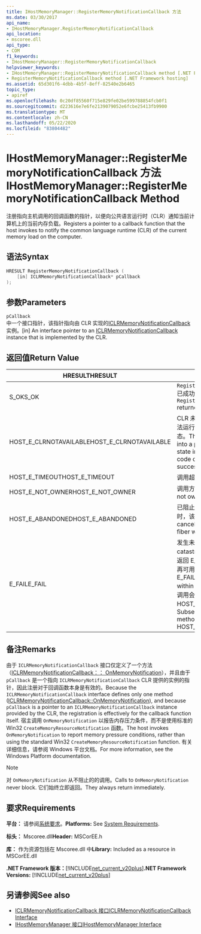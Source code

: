 ```yaml
---
title: IHostMemoryManager::RegisterMemoryNotificationCallback 方法
ms.date: 03/30/2017
api_name:
- IHostMemoryManager.RegisterMemoryNotificationCallback
api_location:
- mscoree.dll
api_type:
- COM
f1_keywords:
- IHostMemoryManager::RegisterMemoryNotificationCallback
helpviewer_keywords:
- IHostMemoryManager::RegisterMemoryNotificationCallback method [.NET Framework hosting]
- RegisterMemoryNotificationCallback method [.NET Framework hosting]
ms.assetid: 65d301f6-4dbb-4b5f-8eff-82540e2b6465
topic_type:
- apiref
ms.openlocfilehash: 0c20df85560f715e829fe02be599788854fcb0f1
ms.sourcegitcommit: d223616e7e6fe2139079052e6fcbe25413fb9900
ms.translationtype: MT
ms.contentlocale: zh-CN
ms.lasthandoff: 05/22/2020
ms.locfileid: "83804482"
---
```

# <a name="ihostmemorymanagerregistermemorynotificationcallback-method"></a><span data-ttu-id="b12b0-102">IHostMemoryManager::RegisterMemoryNotificationCallback 方法</span><span class="sxs-lookup"><span data-stu-id="b12b0-102">IHostMemoryManager::RegisterMemoryNotificationCallback Method</span></span>
<span data-ttu-id="b12b0-103">注册指向主机调用的回调函数的指针，以便向公共语言运行时（CLR）通知当前计算机上的当前内存负载。</span><span class="sxs-lookup"><span data-stu-id="b12b0-103">Registers a pointer to a callback function that the host invokes to notify the common language runtime (CLR) of the current memory load on the computer.</span></span>  
  
## <a name="syntax"></a><span data-ttu-id="b12b0-104">语法</span><span class="sxs-lookup"><span data-stu-id="b12b0-104">Syntax</span></span>  
  
```cpp  
HRESULT RegisterMemoryNotificationCallback (  
    [in] ICLRMemoryNotificationCallback* pCallback  
);  
```  
  
## <a name="parameters"></a><span data-ttu-id="b12b0-105">参数</span><span class="sxs-lookup"><span data-stu-id="b12b0-105">Parameters</span></span>  
 `pCallback`  
 <span data-ttu-id="b12b0-106">中一个接口指针，该指针指向由 CLR 实现的[ICLRMemoryNotificationCallback](iclrmemorynotificationcallback-interface.md)实例。</span><span class="sxs-lookup"><span data-stu-id="b12b0-106">[in] An interface pointer to an [ICLRMemoryNotificationCallback](iclrmemorynotificationcallback-interface.md) instance that is implemented by the CLR.</span></span>  
  
## <a name="return-value"></a><span data-ttu-id="b12b0-107">返回值</span><span class="sxs-lookup"><span data-stu-id="b12b0-107">Return Value</span></span>  
  
|<span data-ttu-id="b12b0-108">HRESULT</span><span class="sxs-lookup"><span data-stu-id="b12b0-108">HRESULT</span></span>|<span data-ttu-id="b12b0-109">说明</span><span class="sxs-lookup"><span data-stu-id="b12b0-109">Description</span></span>|  
|-------------|-----------------|  
|<span data-ttu-id="b12b0-110">S_OK</span><span class="sxs-lookup"><span data-stu-id="b12b0-110">S_OK</span></span>|<span data-ttu-id="b12b0-111">`RegisterMemoryNotificationCallback`已成功返回。</span><span class="sxs-lookup"><span data-stu-id="b12b0-111">`RegisterMemoryNotificationCallback` returned successfully.</span></span>|  
|<span data-ttu-id="b12b0-112">HOST_E_CLRNOTAVAILABLE</span><span class="sxs-lookup"><span data-stu-id="b12b0-112">HOST_E_CLRNOTAVAILABLE</span></span>|<span data-ttu-id="b12b0-113">CLR 未加载到进程中，或 CLR 处于无法运行托管代码或成功处理调用的状态。</span><span class="sxs-lookup"><span data-stu-id="b12b0-113">The CLR has not been loaded into a process, or the CLR is in a state in which it cannot run managed code or process the call successfully.</span></span>|  
|<span data-ttu-id="b12b0-114">HOST_E_TIMEOUT</span><span class="sxs-lookup"><span data-stu-id="b12b0-114">HOST_E_TIMEOUT</span></span>|<span data-ttu-id="b12b0-115">调用超时。</span><span class="sxs-lookup"><span data-stu-id="b12b0-115">The call timed out.</span></span>|  
|<span data-ttu-id="b12b0-116">HOST_E_NOT_OWNER</span><span class="sxs-lookup"><span data-stu-id="b12b0-116">HOST_E_NOT_OWNER</span></span>|<span data-ttu-id="b12b0-117">调用方不拥有该锁。</span><span class="sxs-lookup"><span data-stu-id="b12b0-117">The caller does not own the lock.</span></span>|  
|<span data-ttu-id="b12b0-118">HOST_E_ABANDONED</span><span class="sxs-lookup"><span data-stu-id="b12b0-118">HOST_E_ABANDONED</span></span>|<span data-ttu-id="b12b0-119">已阻止的线程或纤程正在等待某个事件时，该事件被取消。</span><span class="sxs-lookup"><span data-stu-id="b12b0-119">An event was canceled while a blocked thread or fiber was waiting on it.</span></span>|  
|<span data-ttu-id="b12b0-120">E_FAIL</span><span class="sxs-lookup"><span data-stu-id="b12b0-120">E_FAIL</span></span>|<span data-ttu-id="b12b0-121">发生未知的灾难性故障。</span><span class="sxs-lookup"><span data-stu-id="b12b0-121">An unknown catastrophic failure occurred.</span></span> <span data-ttu-id="b12b0-122">当方法返回 E_FAIL 时，CLR 在该进程内将不再可用。</span><span class="sxs-lookup"><span data-stu-id="b12b0-122">When a method returns E_FAIL, the CLR is no longer usable within the process.</span></span> <span data-ttu-id="b12b0-123">对宿主方法的后续调用会返回 HOST_E_CLRNOTAVAILABLE。</span><span class="sxs-lookup"><span data-stu-id="b12b0-123">Subsequent calls to hosting methods return HOST_E_CLRNOTAVAILABLE.</span></span>|  
  
## <a name="remarks"></a><span data-ttu-id="b12b0-124">备注</span><span class="sxs-lookup"><span data-stu-id="b12b0-124">Remarks</span></span>  
 <span data-ttu-id="b12b0-125">由于 `ICLRMemoryNotificationCallback` 接口仅定义了一个方法（[ICLRMemoryNotificationCallback：： OnMemoryNotification](iclrmemorynotificationcallback-onmemorynotification-method.md)），并且由于 `pCallback` 是一个指向 `ICLRMemoryNotificationCallback` CLR 提供的实例的指针，因此注册对于回调函数本身是有效的。</span><span class="sxs-lookup"><span data-stu-id="b12b0-125">Because the `ICLRMemoryNotificationCallback` interface defines only one method ([ICLRMemoryNotificationCallback::OnMemoryNotification](iclrmemorynotificationcallback-onmemorynotification-method.md)), and because `pCallback` is a pointer to an `ICLRMemoryNotificationCallback` instance provided by the CLR, the registration is effectively for the callback function itself.</span></span> <span data-ttu-id="b12b0-126">宿主调用 `OnMemoryNotification` 以报告内存压力条件，而不是使用标准的 Win32 `CreateMemoryResourceNotification` 函数。</span><span class="sxs-lookup"><span data-stu-id="b12b0-126">The host invokes `OnMemoryNotification` to report memory pressure conditions, rather than using the standard Win32 `CreateMemoryResourceNotification` function.</span></span> <span data-ttu-id="b12b0-127">有关详细信息，请参阅 Windows 平台文档。</span><span class="sxs-lookup"><span data-stu-id="b12b0-127">For more information, see the Windows Platform documentation.</span></span>  
  
> [!NOTE]
> <span data-ttu-id="b12b0-128">对 `OnMemoryNotification` 从不阻止的的调用。</span><span class="sxs-lookup"><span data-stu-id="b12b0-128">Calls to `OnMemoryNotification` never block.</span></span> <span data-ttu-id="b12b0-129">它们始终立即返回。</span><span class="sxs-lookup"><span data-stu-id="b12b0-129">They always return immediately.</span></span>  
  
## <a name="requirements"></a><span data-ttu-id="b12b0-130">要求</span><span class="sxs-lookup"><span data-stu-id="b12b0-130">Requirements</span></span>  
 <span data-ttu-id="b12b0-131">**平台：** 请参阅[系统要求](../../get-started/system-requirements.md)。</span><span class="sxs-lookup"><span data-stu-id="b12b0-131">**Platforms:** See [System Requirements](../../get-started/system-requirements.md).</span></span>  
  
 <span data-ttu-id="b12b0-132">**标头：** Mscoree.dll</span><span class="sxs-lookup"><span data-stu-id="b12b0-132">**Header:** MSCorEE.h</span></span>  
  
 <span data-ttu-id="b12b0-133">**库：** 作为资源包括在 Mscoree.dll 中</span><span class="sxs-lookup"><span data-stu-id="b12b0-133">**Library:** Included as a resource in MSCorEE.dll</span></span>  
  
 <span data-ttu-id="b12b0-134">**.NET Framework 版本：**[!INCLUDE[net_current_v20plus](../../../../includes/net-current-v20plus-md.md)]</span><span class="sxs-lookup"><span data-stu-id="b12b0-134">**.NET Framework Versions:** [!INCLUDE[net_current_v20plus](../../../../includes/net-current-v20plus-md.md)]</span></span>  
  
## <a name="see-also"></a><span data-ttu-id="b12b0-135">另请参阅</span><span class="sxs-lookup"><span data-stu-id="b12b0-135">See also</span></span>

- [<span data-ttu-id="b12b0-136">ICLRMemoryNotificationCallback 接口</span><span class="sxs-lookup"><span data-stu-id="b12b0-136">ICLRMemoryNotificationCallback Interface</span></span>](iclrmemorynotificationcallback-interface.md)
- [<span data-ttu-id="b12b0-137">IHostMemoryManager 接口</span><span class="sxs-lookup"><span data-stu-id="b12b0-137">IHostMemoryManager Interface</span></span>](ihostmemorymanager-interface.md)
